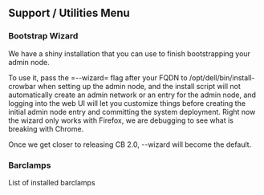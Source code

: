 ## Support / Utilities Menu

### Bootstrap Wizard

We have a shiny installation that you can use to finish bootstrapping
your admin node.  

To use it, pass the =--wizard= flag after your FQDN to
/opt/dell/bin/install-crowbar when setting up the admin node, and the
install script will not automatically create an admin network or an
entry for the admin node, and logging into the web UI will let you
customize things before creating the initial admin node entry and
committing the system deployment.  Right now the wizard only works
with Firefox, we are debugging to see what is breaking with Chrome.

Once we get closer to releasing CB 2.0, --wizard will become the default.


### Barclamps

List of installed barclamps